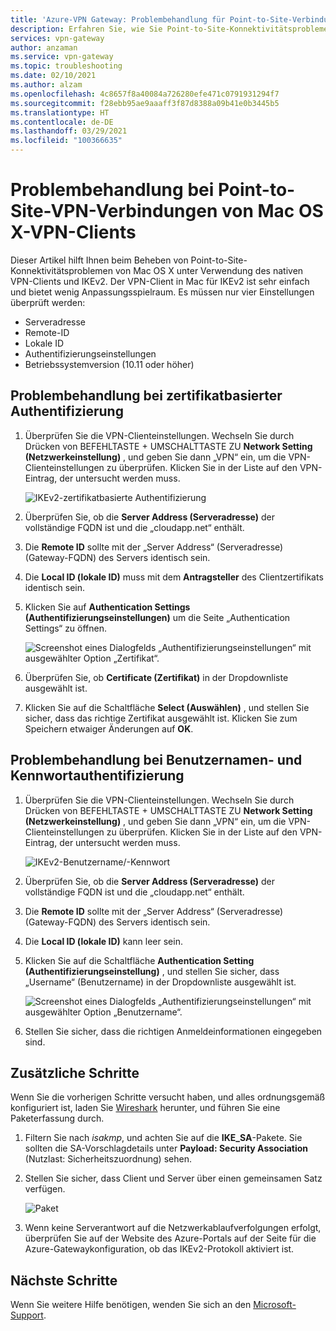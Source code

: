```yaml
---
title: 'Azure-VPN Gateway: Problembehandlung für Point-to-Site-Verbindungen: Mac OS X-Clients'
description: Erfahren Sie, wie Sie Point-to-Site-Konnektivitätsprobleme von Mac OS X unter Verwendung des nativen VPN-Clients und IKEv2 beheben.
services: vpn-gateway
author: anzaman
ms.service: vpn-gateway
ms.topic: troubleshooting
ms.date: 02/10/2021
ms.author: alzam
ms.openlocfilehash: 4c8657f8a40084a726280efe471c0791931294f7
ms.sourcegitcommit: f28ebb95ae9aaaff3f87d8388a09b41e0b3445b5
ms.translationtype: HT
ms.contentlocale: de-DE
ms.lasthandoff: 03/29/2021
ms.locfileid: "100366635"
---
```

# <a name="troubleshoot-point-to-site-vpn-connections-from-mac-os-x-vpn-clients"></a>Problembehandlung bei Point-to-Site-VPN-Verbindungen von Mac OS X-VPN-Clients

Dieser Artikel hilft Ihnen beim Beheben von Point-to-Site-Konnektivitätsproblemen von Mac OS X unter Verwendung des nativen VPN-Clients und IKEv2. Der VPN-Client in Mac für IKEv2 ist sehr einfach und bietet wenig Anpassungsspielraum. Es müssen nur vier Einstellungen überprüft werden:

* Serveradresse
* Remote-ID
* Lokale ID
* Authentifizierungseinstellungen
* Betriebssystemversion (10.11 oder höher)


## <a name="troubleshoot-certificate-based-authentication"></a><a name="VPNClient"></a> Problembehandlung bei zertifikatbasierter Authentifizierung
1. Überprüfen Sie die VPN-Clienteinstellungen. Wechseln Sie durch Drücken von BEFEHLTASTE + UMSCHALTTASTE ZU **Network Setting (Netzwerkeinstellung)** , und geben Sie dann „VPN“ ein, um die VPN-Clienteinstellungen zu überprüfen. Klicken Sie in der Liste auf den VPN-Eintrag, der untersucht werden muss.

   ![IKEv2-zertifikatbasierte Authentifizierung](./media/vpn-gateway-troubleshoot-point-to-site-osx-ikev2/ikev2cert1.jpg)
2. Überprüfen Sie, ob die **Server Address (Serveradresse)** der vollständige FQDN ist und die „cloudapp.net“ enthält.
3. Die **Remote ID** sollte mit der „Server Address“ (Serveradresse) (Gateway-FQDN) des Servers identisch sein.
4. Die **Local ID (lokale ID)** muss mit dem **Antragsteller** des Clientzertifikats identisch sein.
5. Klicken Sie auf **Authentication Settings (Authentifizierungseinstellungen)** um die Seite „Authentication Settings“ zu öffnen.

   ![Screenshot eines Dialogfelds „Authentifizierungseinstellungen“ mit ausgewählter Option „Zertifikat“.](./media/vpn-gateway-troubleshoot-point-to-site-osx-ikev2/ikev2auth2.jpg)
6. Überprüfen Sie, ob **Certificate (Zertifikat)** in der Dropdownliste ausgewählt ist.
7. Klicken Sie auf die Schaltfläche **Select (Auswählen)** , und stellen Sie sicher, dass das richtige Zertifikat ausgewählt ist. Klicken Sie zum Speichern etwaiger Änderungen auf **OK**.

## <a name="troubleshoot-username-and-password-authentication"></a><a name="ikev2"></a> Problembehandlung bei Benutzernamen- und Kennwortauthentifizierung

1. Überprüfen Sie die VPN-Clienteinstellungen. Wechseln Sie durch Drücken von BEFEHLTASTE + UMSCHALTTASTE ZU **Network Setting (Netzwerkeinstellung)** , und geben Sie dann „VPN“ ein, um die VPN-Clienteinstellungen zu überprüfen. Klicken Sie in der Liste auf den VPN-Eintrag, der untersucht werden muss.

   ![IKEv2-Benutzername/-Kennwort](./media/vpn-gateway-troubleshoot-point-to-site-osx-ikev2/ikev2user3.jpg)
2. Überprüfen Sie, ob die **Server Address (Serveradresse)** der vollständige FQDN ist und die „cloudapp.net“ enthält.
3. Die **Remote ID** sollte mit der „Server Address“ (Serveradresse) (Gateway-FQDN) des Servers identisch sein.
4. Die **Local ID (lokale ID)** kann leer sein.
5. Klicken Sie auf die Schaltfläche **Authentication Setting (Authentifizierungseinstellung)** , und stellen Sie sicher, dass „Username“ (Benutzername) in der Dropdownliste ausgewählt ist.

   ![Screenshot eines Dialogfelds „Authentifizierungseinstellungen“ mit ausgewählter Option „Benutzername“.](./media/vpn-gateway-troubleshoot-point-to-site-osx-ikev2/ikev2auth4.png)
6. Stellen Sie sicher, dass die richtigen Anmeldeinformationen eingegeben sind.

## <a name="additional-steps"></a><a name="additional"></a>Zusätzliche Schritte

Wenn Sie die vorherigen Schritte versucht haben, und alles ordnungsgemäß konfiguriert ist, laden Sie [Wireshark](https://www.wireshark.org/#download) herunter, und führen Sie eine Paketerfassung durch.

1. Filtern Sie nach *isakmp*, und achten Sie auf die **IKE_SA**-Pakete. Sie sollten die SA-Vorschlagdetails unter **Payload: Security Association** (Nutzlast: Sicherheitszuordnung) sehen. 
2. Stellen Sie sicher, dass Client und Server über einen gemeinsamen Satz verfügen.

   ![Paket](./media/vpn-gateway-troubleshoot-point-to-site-osx-ikev2/packet5.jpg) 
  
3. Wenn keine Serverantwort auf die Netzwerkablaufverfolgungen erfolgt, überprüfen Sie auf der Website des Azure-Portals auf der Seite für die Azure-Gatewaykonfiguration, ob das IKEv2-Protokoll aktiviert ist.

## <a name="next-steps"></a>Nächste Schritte
Wenn Sie weitere Hilfe benötigen, wenden Sie sich an den [Microsoft-Support](https://portal.azure.com/?#blade/Microsoft_Azure_Support/HelpAndSupportBlade).
